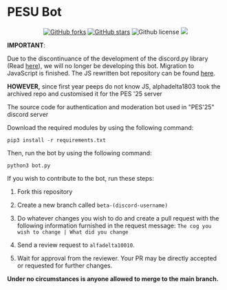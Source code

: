 # PESU Bot

<p align="center">
    <a href="https://github.com/sach-12/pesu-bot/issues" alt="issues">
    <img alt="GitHub forks" src="https://img.shields.io/github/issues/sach-12/pesu-bot"></a>
    <a href="https://github.com/sach-12/pesu-bot/stargazers" alt="Stars">
    <img alt="GitHub stars" src="https://img.shields.io/github/stars/sach-12/pesu-bot"></a>
    <img alt="Github license" src="https://img.shields.io/github/license/sach-12/pesu-bot"></a>
    <a href="https://github.com/sach-12/pesu-bot/contributors" alt="Contributors">
    <img src="https://img.shields.io/github/contributors/sach-12/pesu-bot"/></a>
    
</p>

**IMPORTANT**:

Due to the discontinuance of the development of the discord.py library (Read [here](https://gist.github.com/Rapptz/4a2f62751b9600a31a0d3c78100287f1)), we will no longer be developing this bot. Migration to JavaScript is finished. The JS rewritten bot repository can be found [here](https://github.com/sach-12/pesu-bot-js). 


**HOWEVER,** since first year peeps do not know JS, alphadelta1803 took the archived repo and customised it for the PES '25 server

The source code for authentication and moderation bot used in "PES'25" discord server

Download the required modules by using the following command:

`pip3 install -r requirements.txt`

Then, run the bot by using the following command:

`python3 bot.py`

If you wish to contribute to the bot, run these steps:

1. Fork this repository

2. Create a new branch called `beta-(discord-username)`

3. Do whatever changes you wish to do and create a pull request with the following information furnished in the request message: `The cog you wish to change | What did you change`

4. Send a review request to `alfadelta10010`.

5. Wait for approval from the reviewer. Your PR may be directly accepted or requested for further changes.

**Under no circumstances is anyone allowed to merge to the main branch.**
